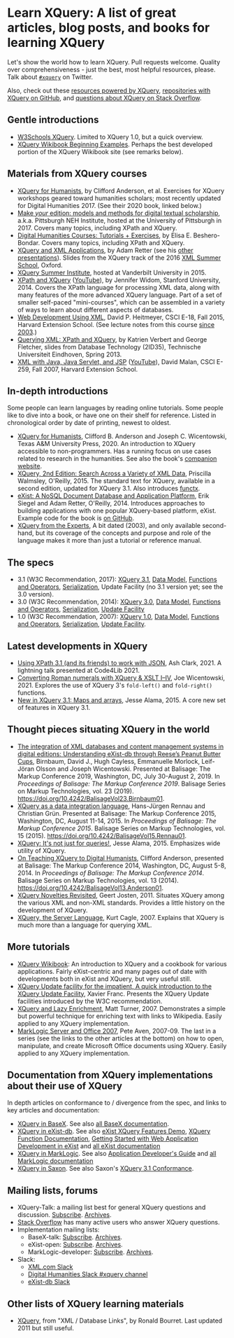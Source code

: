 # Learn XQuery: A list of great articles, blog posts, and books for learning XQuery

Let's show the world how to learn XQuery. Pull requests welcome. Quality over comprehensiveness - just the best, most helpful resources, please. Talk about [`#xquery`](https://twitter.com/search?q=xquery) on Twitter. 

Also, check out these [resources powered by XQuery](https://github.com/joewiz/xquerypower), [repositories with XQuery on GitHub](https://github.com/search?utf8=%E2%9C%93&q=language%3AXQuery&type=Repositories&ref=searchresults), and [questions about XQuery on Stack Overflow](https://stackoverflow.com/questions/tagged/xquery). 

## Gentle introductions

- [W3Schools XQuery](https://www.w3schools.com/xml/xquery_intro.asp). Limited to XQuery 1.0, but a quick overview.
- [XQuery Wikibook Beginning Examples](https://en.wikibooks.org/wiki/XQuery#Beginning_Examples). Perhaps the best developed portion of the XQuery Wikibook site (see remarks below).

## Materials from XQuery courses

- [XQuery for Humanists](https://github.com/CliffordAnderson/XQuery4Humanists), by Clifford Anderson, et al. Exercises for XQuery workshops geared toward humanities scholars; most recently updated for Digital Humanities 2017. (See their 2020 book, linked below.)
- [Make *your* edition: models and methods for digital textual scholarship](https://pittsburgh-neh-institute.github.io/Institute-Materials-2017/), a.k.a. Pittsburgh NEH Institute, hosted at the University of Pittsburgh in 2017. Covers many topics, including XPath and XQuery.
- [Digital Humanities Courses: Tutorials + Exercises](https://newtfire.org/courses/tutorials/), by Elisa E. Beshero-Bondar. Covers many topics, including XPath and XQuery.
- [XQuery and XML Applications](https://www.adamretter.org.uk/presentations/xquery-and-xml-applications_xml-summer-school_oxford_20160915.pdf), by Adam Retter (see his [other presentations](https://www.adamretter.org.uk/presentations.xml)). Slides from the XQuery track of the 2016 [XML Summer School](https://xmlsummerschool.com/), Oxford.
- [XQuery Summer Institute](http://xqueryinstitute.org/), hosted at Vanderbilt University in 2015.
- [XPath and XQuery](https://lagunita.stanford.edu/courses/DB/XPath/SelfPaced/about) ([YouTube](https://www.youtube.com/watch?v=LeD6vMK-znY&list=PL3D8fVsfHcA8l2CTTwCMH9D_JFlYosLFa)), by Jennifer Widom, Stanford University, 2014. Covers the XPath language for processing XML data, along with many features of the more advanced XQuery language. Part of a set of smaller self-paced "mini-courses", which can be assembled in a variety of ways to learn about different aspects of databases.
- [Web Development Using XML](https://web.archive.org/web/20160125184720/http://cscie18.dce.harvard.edu/lecture_notes/2015/), David P. Heitmeyer, CSCI E-18, Fall 2015, Harvard Extension School. (See lecture notes from this course [since 2003](https://web.archive.org/web/*/http://cscie18.dce.harvard.edu/lecture_notes*).)
- [Querying XML: XPath and XQuery](https://www.slideshare.net/kverbert/xml-parta), by Katrien Verbert and George Fletcher, slides from Database Technology (2ID35), Technische Universiteit Eindhoven, Spring 2013. 
- [XML with Java, Java Servlet, and JSP](https://web.archive.org/web/20210623094651/http://cs259.tv/2007/fall/) ([YouTube](https://www.youtube.com/user/cscie259)), David Malan, CSCI E-259, Fall 2007, Harvard Extension School.

## In-depth introductions

Some people can learn languages by reading online tutorials. Some people like to dive into a book, or have one on their shelf for reference. Listed in chronological order by date of printing, newest to oldest.

- [XQuery for Humanists](https://www.tamupress.com/book/9781623498290/xquery-for-humanists/), Clifford B. Anderson and Joseph C. Wicentowski, Texas A&M University Press, 2020. An introduction to XQuery accessible to non-programmers. Has a running focus on use cases related to research in the humanities. See also the book's [companion website](https://coding4humanists.github.io/xquery4humanists/). 
- [XQuery, 2nd Edition: Search Across a Variety of XML Data](https://www.oreilly.com/library/view/xquery-2nd-edition/9781491915080/), Priscilla Walmsley, O'Reilly, 2015. The standard text for XQuery, available in a second edition, updated for XQuery 3.1. Also introduces [functx](http://www.xqueryfunctions.com/). 
- [eXist: A NoSQL Document Database and Application Platform](https://www.oreilly.com/library/view/exist/9781449337094/), Erik Siegel and Adam Retter, O'Reilly, 2014. Introduces approaches to building applications with one popular XQuery-based platform, eXist. Example code for the book is [on GitHub](https://github.com/eXist-book/book-code).
- [XQuery from the Experts](https://www.amazon.com/dp/0321180607), A bit dated (2003), and only available second-hand, but its coverage of the concepts and purpose and role of the language makes it more than just a tutorial or reference manual.

## The specs

- 3.1 (W3C Recommendation, 2017): [XQuery 3.1](https://www.w3.org/TR/xquery-31/), [Data Model](https://www.w3.org/TR/xpath-datamodel-31/), [Functions and Operators](https://www.w3.org/TR/xpath-functions-31/), [Serialization](https://www.w3.org/TR/xslt-xquery-serialization-31/), Update Facility (no 3.1 version yet; see the 3.0 version).
- 3.0 (W3C Recommendation, 2014): [XQuery 3.0](https://www.w3.org/TR/xquery-30/), [Data Model](https://www.w3.org/TR/xpath-datamodel-30/), [Functions and Operators](https://www.w3.org/TR/xpath-functions-30/), [Serialization](https://www.w3.org/TR/xslt-xquery-serialization-3/), [Update Facility](https://www.w3.org/TR/xquery-update-30/)
- 1.0 (W3C Recommendation, 2007): [XQuery 1.0](https://www.w3.org/TR/xquery/), [Data Model](https://www.w3.org/TR/xpath-datamodel/), [Functions and Operators](https://www.w3.org/TR/xquery-operators/), [Serialization](https://www.w3.org/TR/xslt-xquery-serialization/), [Update Facility](https://www.w3.org/TR/2011/REC-xquery-update-10-20110317/).

## Latest developments in XQuery

- [Using XPath 3.1 (and its friends) to work with JSON](https://github.com/amclark42/code4lib_xpath-to-work-with-json), Ash Clark, 2021. A lightning talk presented at Code4Lib 2021. 
- [Converting Roman numerals with XQuery & XSLT I–IV](https://joewiz.org/2021/05/30/converting-roman-numerals-with-xquery-xslt/), Joe Wicentowski, 2021. Explores the use of XQuery 3's `fold-left()` and `fold-right()` functions.
- [New in XQuery 3.1: Maps and arrays](https://web.archive.org/web/20150525174523/http://goxrxyourself.com/2015/04/13/new-in-xquery-3-1-maps-and-arrays/), Jesse Alama, 2015. A core new set of features in XQuery 3.1.

## Thought pieces situating XQuery in the world

- [The integration of XML databases and content management systems in digital editions: Understanding eXist-db through Reese’s Peanut Butter Cups](https://www.balisage.net/Proceedings/vol23/html/Birnbaum01/BalisageVol23-Birnbaum01.html), Birnbaum, David J., Hugh Cayless, Emmanuelle Morlock, Leif-Jöran Olsson and Joseph Wicentowski. Presented at Balisage: The Markup Conference 2019, Washington, DC, July 30-August 2, 2019. In _Proceedings of Balisage: The Markup Conference 2019_. Balisage Series on Markup Technologies, vol. 23 (2019). https://doi.org/10.4242/BalisageVol23.Birnbaum01.
- [XQuery as a data integration language](https://www.balisage.net/Proceedings/vol15/html/Rennau01/BalisageVol15-Rennau01.html), Hans-Jürgen Rennau and Christian Grün. Presented at Balisage: The Markup Conference 2015, Washington, DC, August 11-14, 2015. In _Proceedings of Balisage: The Markup Conference 2015_. Balisage Series on Markup Technologies, vol. 15 (2015). https://doi.org/10.4242/BalisageVol15.Rennau01.
- [XQuery: It's not just for queries!](https://web.archive.org/web/20150531205445/http://goxrxyourself.com/2015/04/29/xquery-its-not-just-for-queries/), Jesse Alama, 2015. Emphasizes wide utility of XQuery.
- [On Teaching XQuery to Digital Humanists](https://www.balisage.net/Proceedings/vol13/print/Anderson01/BalisageVol13-Anderson01.html), Clifford Anderson, presented at Balisage: The Markup Conference 2014, Washington, DC, August 5-8, 2014. In _Proceedings of Balisage: The Markup Conference 2014_. Balisage Series on Markup Technologies, vol. 13 (2014). https://doi.org/10.4242/BalisageVol13.Anderson01.
- [XQuery Novelties Revisited](https://grtjn.blogspot.com/2011/10/xquery-novelties-revisited.html), Geert Josten, 2011. Situates XQuery among the various XML and non-XML standards. Provides a little history on the development of XQuery.
- [XQuery, the Server Language](https://www.xml.com/pub/a/2007/06/01/xquery-the-server-language.html), Kurt Cagle, 2007. Explains that XQuery is much more than a language for querying XML.

## More tutorials

- [XQuery Wikibook](https://en.wikibooks.org/wiki/XQuery): An introduction to XQuery and a cookbook for various applications. Fairly eXist-centric and many pages out of date with developments both in eXist and XQuery, but very useful still.
- [XQuery Update facility for the impatient, A quick introduction to the XQuery Update Facility](https://www.xmlmind.com/tutorials/XQueryUpdate/index.html), Xavier Franc. Presents the XQuery Update facilities introduced by the W3C recommendation.
- [XQuery and Lazy Enrichment](https://xquery.typepad.com/xquery/2007/08/xquery-and-lazy.html), Matt Turner, 2007. Demonstrates a simple but powerful technique for enriching text with links to Wikipedia. Easily applied to any XQuery implementation.
- [MarkLogic Server and Office 2007](https://web.archive.org/web/20180625204901/http://developer.marklogic.com/blog/smallchanges/2009-01-22), Pete Aven, 2007-09. The last in a series (see the links to the other articles at the bottom) on how to open, manipulate, and create Microsoft Office documents using XQuery. Easily applied to any XQuery implementation.

## Documentation from XQuery implementations about their use of XQuery

In depth articles on conformance to / divergence from the spec, and links to key articles and documentation:

- [XQuery in BaseX](https://docs.basex.org/wiki/XQuery). See also [all BaseX documentation](https://docs.basex.org/wiki/Main_Page).
- [XQuery in eXist-db](https://exist-db.org/exist/apps/doc/xquery.xml). See also [eXist XQuery Features Demo](https://exist-db.org/exist/apps/demo/index.html), [XQuery Function Documentation](https://exist-db.org/exist/apps/fundocs/index.html), [Getting Started with Web Application Development in eXist](https://exist-db.org/exist/apps/doc/development-starter) and [all eXist documentation](https://exist-db.org/exist/apps/doc/) 
- [XQuery in MarkLogic](https://docs.marklogic.com/guide/xquery). See also [Application Developer's Guide](https://docs.marklogic.com/guide/app-dev) and [all MarkLogic documentation](https://docs.marklogic.com/)
- [XQuery in Saxon](https://www.saxonica.com/html/documentation11/using-xquery/). See also Saxon's [XQuery 3.1 Conformance](https://www.saxonica.com/html/documentation11/conformance/xquery31.html).

## Mailing lists, forums

- XQuery-Talk: a mailing list best for general XQuery questions and discussion. [Subscribe](https://x-query.com/mailman/listinfo/talk). [Archives](https://x-query.markmail.org/).
- [Stack Overflow](https://stackoverflow.com/questions/tagged/xquery) has many active users who answer XQuery questions.
- Implementation mailing lists: 
    - BaseX-talk: [Subscribe](https://mailman.uni-konstanz.de/mailman/listinfo/basex-talk). [Archives](https://mailman.uni-konstanz.de/pipermail/basex-talk/).
    - eXist-open: [Subscribe](https://lists.sourceforge.net/lists/listinfo/exist-open). [Archives](https://exist-open.markmail.org/).
    - MarkLogic-developer: [Subscribe](https://developer.marklogic.com/mailman/listinfo/general). [Archives](https://marklogic.markmail.org/).
- Slack:
    - [XML.com Slack](https://www.xml.com/news/2020-04-slack-workspace-for-the-xml-community/)
    - [Digital Humanities Slack #xquery channel](https://literaturegeek.com/2016/07/06/digital-humanities-slack-community-design)
    - [eXist-db Slack](https://join.slack.com/t/exist-db/shared_invite/enQtNjQ4MzUyNTE4MDY3LWNkYjZjMmZkNWQ5MDBjODQ3OTljNjMyODkwNmY1MzQwNjUwZjMzZTY1MGJkMjY5NDFhOWZjMDZiMDdhMzY4NGY)

## Other lists of XQuery learning materials

- [XQuery](http://www.rpbourret.com/xml/XMLDBLinks.htm#XQuery), from "XML / Database Links", by Ronald Bourret. Last updated 2011 but still useful.
